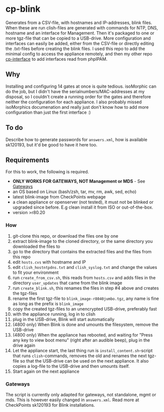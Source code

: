 # cp-blink
Generates from a CSV-file, with hostnames and IP-addresses, blink files. When these are run clish-files are generated with commands for NTP, DNS, hostname and an interface for Management. Then it's packaged to one or more tgz-file that can be copied to a USB-drive. More configuration and interfaces can easily be added, either from the CSV-file or directly editing the .txt-files before creating the blink files. I used this repo to add the minimal config to access the appliance remotely, and then my other repo [cp-interface](https://github.com/durd/cp-interface) to add interfaces read from phpIPAM.

## Why
Installing and configuring 14 gates at once is quite tedious. isoMorphic can do the job, but I didn't have the serialnumbers/MAC-addresses at my disposal, so I couldn't create a running order for the gates and therefore neither the configuration for each appliance. I also probably missed isoMorphics documenation and really just don't know how to add more configuration than just the first interface :)

## To do
Describe how to generate passwords for `answers.xml`, how is available sk120193, but it'd be good to have it here too.

## Requirements
For this to work, the following is required.
* **ONLY WORKS FOR GATEWAYS, NOT Management or MDS** - See [Gateways](#gateways)
* an OS based on Linux (bash/zsh, tar, mv, rm, awk, sed, echo)
* latest blink-image from CheckPoints webpage
* a clean appliance or openserver (not tested), it must not be blinked or upgraded since before. E.g clean install it from ISO or out-of-the-box.
* version >r80.20

### How
1) git-clone this repo, or download the files one by one
2) extract blink-image to the cloned directory, or the same directory you downloaded the files to
3) go to the directory that contains the extracted files and the files from this repo
4) edit `hosts.cvs` with hostname and IP
5) edit `clish_hostntpdns.txt` and `clish_syslog.txt` and change the values to fit your environment
6) run `create_from_csv.sh`, this reads from `hosts.csv` and adds files in the directory `user_updates` that came from the blink image
7) run `create_blink.sh`, this renames the files in step #4 above and creates the tgz-files
8) rename the first tgz-file to `blink_image-r8040jumbo.tgz`, any name is fine as long as the prefix is `blink_image`
9) copy the created tgz-files to an unencrypted USB-drive, preferably fast
10) with the appliance running, log in to clish
11) plug in the USB-drive, Blink will start automatically
12) (4800 only) When Blink is done and umounts the filesystem, remove the USB-drive
13) (4800 only) When the appliance has rebooted, and waiting for "Press any key to view boot menu" (right after an audible beep), plug in the drive again
14) Let the appliance start, the last thing run is `install_content.sh`-script that runs `clish`-commands, removes the old and renames the next tgz-file so that the USB-drive can be used on the next appliance. It also copies a log-file to the USB-drive and then umounts itself.
15) Start again on the next appliance

### Gateways
The script is currently only adapted for gateways, not standalone, mgmt or mds. This is however easily changed in `answers.xml`. Read more at CheckPoints sk120193 for Blink installations.
